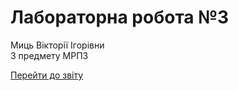 # Лабораторна робота №3

Миць Вікторії Ігорівни <br>
З предмету МРПЗ

[Перейти до звіту](/mtsd-lab-3/REPORT)

